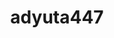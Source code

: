 ---
title: adyuta447
github: https://github.com/adyuta447
mode: dark
transition: 1s
score: 74.7
archetype:
- Little Bit of Everything
- Stats and Metrics
---